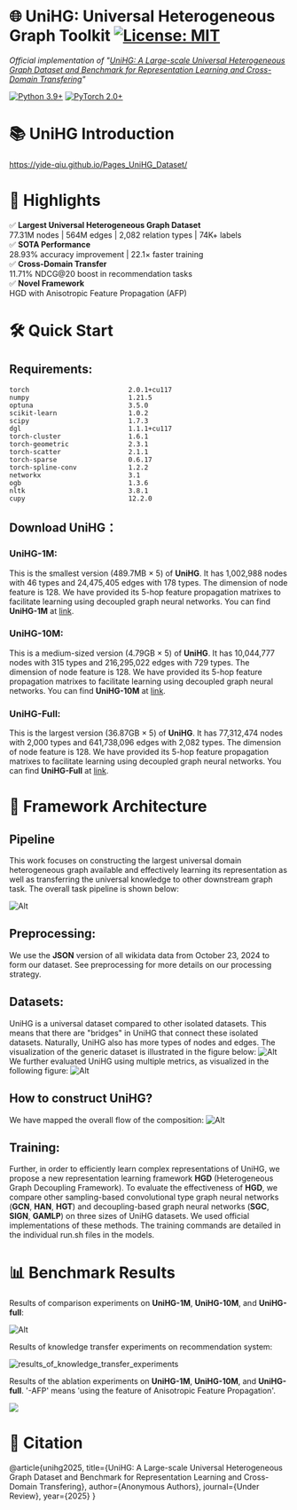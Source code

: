 # 🌐 UniHG: Universal Heterogeneous Graph Toolkit [![License: MIT](https://img.shields.io/badge/License-MIT-yellow.svg)](https://opensource.org/licenses/MIT)

*Official implementation of "[UniHG: A Large-scale Universal Heterogeneous Graph Dataset and Benchmark for Representation Learning and Cross-Domain Transfering](https://anonymous.4open.science/r/UniHG-AA78)"*

[![Python 3.9+](https://img.shields.io/badge/Python-3.9%2B-blue.svg)](https://www.python.org/)
[![PyTorch 2.0+](https://img.shields.io/badge/PyTorch-2.0%2B-orange.svg)](https://pytorch.org/)

# 📚 UniHG Introduction

https://yide-qiu.github.io/Pages_UniHG_Dataset/

# 🚀 Highlights
✅ **Largest Universal Heterogeneous Graph Dataset**  
77.31M nodes | 564M edges | 2,082 relation types | 74K+ labels  
✅ **SOTA Performance**  
28.93% accuracy improvement | 22.1× faster training  
✅ **Cross-Domain Transfer**  
11.71% NDCG@20 boost in recommendation tasks  
✅ **Novel Framework**  
HGD with Anisotropic Feature Propagation (AFP)

# 🛠️ Quick Start

## Requirements:
```
torch                         2.0.1+cu117
numpy                         1.21.5
optuna                        3.5.0
scikit-learn                  1.0.2
scipy                         1.7.3
dgl                           1.1.1+cu117
torch-cluster                 1.6.1
torch-geometric               2.3.1
torch-scatter                 2.1.1
torch-sparse                  0.6.17
torch-spline-conv             1.2.2
networkx                      3.1
ogb                           1.3.6
nltk                          3.8.1
cupy                          12.2.0
```
## Download UniHG：

### UniHG-1M:
This is the smallest version (489.7MB × 5) of **UniHG**. It has 1,002,988 nodes with 46 types and 24,475,405 edges with 178 types. The dimension of node feature is 128. We have provided its 5-hop feature propagation matrixes to facilitate learning using decoupled graph neural networks. You can find **UniHG-1M** at [link](https://pan.quark.cn/s/fcf6c2ae7554).

### UniHG-10M:
This is a medium-sized version (4.79GB × 5) of **UniHG**. It has 10,044,777 nodes with 315 types and 216,295,022 edges with 729 types. The dimension of node feature is 128. We have provided its 5-hop feature propagation matrixes to facilitate learning using decoupled graph neural networks. You can find **UniHG-10M** at [link](https://pan.quark.cn/s/128a3c656005).

### UniHG-Full:
This is the largest version (36.87GB × 5) of **UniHG**. It has 77,312,474 nodes with 2,000 types and 641,738,096 edges with 2,082 types. The dimension of node feature is 128. We have provided its 5-hop feature propagation matrixes to facilitate learning using decoupled graph neural networks. You can find **UniHG-Full** at [link](https://pan.quark.cn/s/252cf3117451).

# 🧠 Framework Architecture

## Pipeline
This work focuses on constructing the largest universal domain heterogeneous graph available and effectively learning its representation as well as transferring the universal knowledge to other downstream graph task. The overall task pipeline is shown below:

![Alt](./figs/pipeline.png)

## Preprocessing:

We use the **JSON** version of all wikidata data from October 23, 2024 to form our dataset.
See preprocessing for more details on our processing strategy.

## Datasets:
UniHG is a universal dataset compared to other isolated datasets. This means that there are "bridges" in UniHG that connect these isolated datasets. Naturally, UniHG also has more types of nodes and edges. The visualization of the generic dataset is illustrated in the figure below:
![Alt](./figs/diff.png)
We further evaluated UniHG using multiple metrics, as visualized in the following figure:
![Alt](./figs/metric.png)

## How to construct UniHG?
We have mapped the overall flow of the composition:
![Alt](./figs/construct_graph.png)

## Training:
Further, in order to efficiently learn complex representations of UniHG, we propose a new representation learning framework **HGD** (Heterogeneous Graph Decoupling Framework). To evaluate the effectiveness of **HGD**, we compare other sampling-based convolutional type graph neural networks (**GCN**, **HAN**, **HGT**) and decoupling-based graph neural networks (**SGC**, **SIGN**, **GAMLP**) on three sizes of UniHG datasets. We used official implementations of these methods.
The training commands are detailed in the individual run.sh files in the models.

# 📊 Benchmark Results

Results of comparison experiments on **UniHG-1M**, **UniHG-10M**, and **UniHG-full**:

![Alt](./figs/comparison_experiment.png)

Results of knowledge transfer experiments on recommendation system:

![results_of_knowledge_transfer_experiments](./figs/transfer.png)

Results of the ablation experiments on **UniHG-1M**, **UniHG-10M**, and **UniHG-full**. '-AFP' means 'using the feature of Anisotropic Feature Propagation'.

![](./figs/ablation.png)


# 📜 Citation

@article{unihg2025,
  title={UniHG: A Large-scale Universal Heterogeneous Graph Dataset and Benchmark for Representation Learning and Cross-Domain Transfering},
  author={Anonymous Authors},
  journal={Under Review},
  year={2025}
}
